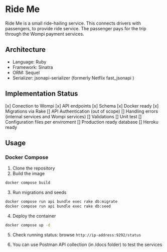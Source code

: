 # Ride Me

Ride Me is a small ride-hailing service. This connects drivers with passengers, to provide ride service. The passenger pays for the trip through the Wompi payment services.

## Architecture

- Language: Ruby
- Framework: Sinatra
- ORM: Sequel
- Serializer: jsonapi-serializer (formerly Netflix fast_jsonapi )

## Implementation Status

[x] Conection to Wompi
[x] API endpoints
[x] Schema
[x] Docker ready
[x] Migrations via Rake
[] API Authentication (out of scope)
[] Handling errors (internal services and Wompi services)
[] Validations
[] Unit test
[] Configuration files per enviroment
[] Production ready database
[] Heroku ready

## Usage

### Docker Compose

1. Clone the repository
2. Build the image

```bash
docker compose build
```

3. Run migrations and seeds

```bash
docker compose run api bundle exec rake db:migrate
docker compose run api bundle exec rake db:seed
```

4. Deploy the container

```bash
docker compose up -d
```

5. Check running status:  browse  ```http://ip-address:9292/status```

6. You can use Postman API collection (in /docs folder) to test the services
